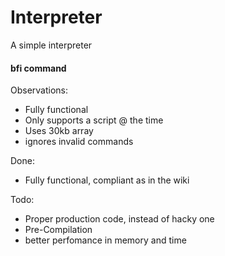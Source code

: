 # Interpreter

A simple interpreter

#### bfi command

Observations:
- Fully functional
- Only supports a script @ the time
- Uses 30kb array
- ignores invalid commands

Done:
- Fully functional, compliant as in the wiki

Todo:
- Proper production code, instead of hacky one
- Pre-Compilation
- better perfomance in memory and time

